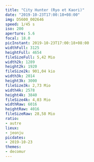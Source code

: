 ```yaml
---
title: "City Hunter (Ryo et Kaori)"
date: "2019-10-23T17:00:18+08:00"
img: D5600_002646
speed: 1/45 s
iso: 200
aperture: 5.6
focal: 18.0
picInstant: 2019-10-23T17:00:18+08:00
widthFull: 3125
heightFull: 4654
fileSizeFull: 5,42 Mio
width2k: 1289
height2k: 1920
fileSize2k: 901,04 kio
width3k: 2014
height3k: 3000
fileSize3k: 2,73 Mio
width4k: 2578
height4k: 3840
fileSize4k: 4,03 Mio
widthRaw: 6016
heightRaw: 4016
fileSizeRaw: 28,58 Mio
ratio:
- autre
lieux:
- jeonju
picdates:
- 2019-10-23
themes:
- decomur
---
```


